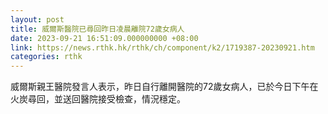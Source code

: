 ```yaml
---
layout: post
title: 威爾斯醫院已尋回昨日凌晨離院72歲女病人
date: 2023-09-21 16:51:09.000000000 +08:00
link: https://news.rthk.hk/rthk/ch/component/k2/1719387-20230921.htm
categories: rthk
---
```


威爾斯親王醫院發言人表示，昨日自行離開醫院的72歲女病人，已於今日下午在火炭尋回，並送回醫院接受檢查，情況穩定。
